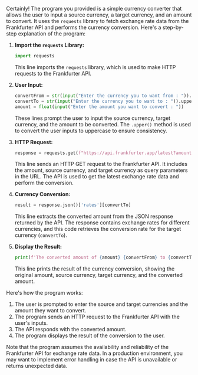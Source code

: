 Certainly! The program you provided is a simple currency converter that allows the user to input a source currency, a target currency, and an amount to convert. It uses the `requests` library to fetch exchange rate data from the Frankfurter API and performs the currency conversion. Here's a step-by-step explanation of the program:

1. **Import the `requests` Library:**
   ```python
   import requests
   ```
   This line imports the `requests` library, which is used to make HTTP requests to the Frankfurter API.

2. **User Input:**
   ```python
   convertFrom = str(input("Enter the currency you to want from : ")).upper()
   convertTo = str(input("Enter the currency you to want to : ")).upper()
   amount = float(input("Enter the amount you want to convert : "))
   ```
   These lines prompt the user to input the source currency, target currency, and the amount to be converted. The `.upper()` method is used to convert the user inputs to uppercase to ensure consistency.

3. **HTTP Request:**
   ```python
   response = requests.get(f"https://api.frankfurter.app/latest?amount={amount}&from={convertFrom}&to={convertTo}")
   ```
   This line sends an HTTP GET request to the Frankfurter API. It includes the amount, source currency, and target currency as query parameters in the URL. The API is used to get the latest exchange rate data and perform the conversion.

4. **Currency Conversion:**
   ```python
   result = response.json()['rates'][convertTo]
   ```
   This line extracts the converted amount from the JSON response returned by the API. The response contains exchange rates for different currencies, and this code retrieves the conversion rate for the target currency (`convertTo`).

5. **Display the Result:**
   ```python
   print(f'The converted amount of {amount} {convertFrom} to {convertTo} is {result} {convertTo}')
   ```
   This line prints the result of the currency conversion, showing the original amount, source currency, target currency, and the converted amount.

Here's how the program works:
1. The user is prompted to enter the source and target currencies and the amount they want to convert.
2. The program sends an HTTP request to the Frankfurter API with the user's inputs.
3. The API responds with the converted amount.
4. The program displays the result of the conversion to the user.

Note that the program assumes the availability and reliability of the Frankfurter API for exchange rate data. In a production environment, you may want to implement error handling in case the API is unavailable or returns unexpected data.
